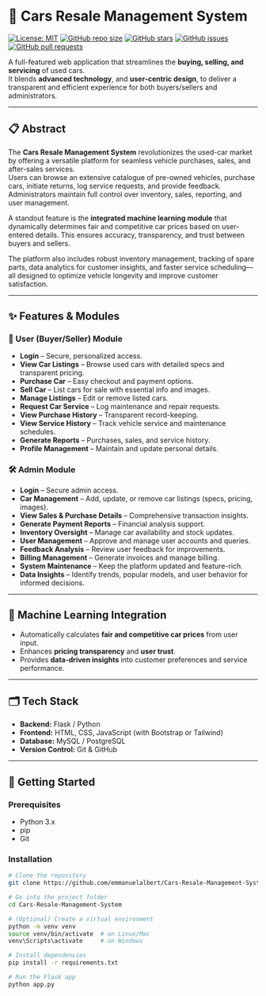 # 🚗 Cars Resale Management System  

[![License: MIT](https://img.shields.io/badge/License-MIT-blue.svg)](LICENSE)
[![GitHub repo size](https://img.shields.io/github/repo-size/emmanuelalbert/Cars-Resale-Management-System)](https://github.com/emmanuelalbert/Cars-Resale-Management-System)
[![GitHub stars](https://img.shields.io/github/stars/emmanuelalbert/Cars-Resale-Management-System?style=social)](https://github.com/emmanuelalbert/Cars-Resale-Management-System/stargazers)
[![GitHub issues](https://img.shields.io/github/issues/emmanuelalbert/Cars-Resale-Management-System)](https://github.com/emmanuelalbert/Cars-Resale-Management-System/issues)
[![GitHub pull requests](https://img.shields.io/github/issues-pr/emmanuelalbert/Cars-Resale-Management-System)](https://github.com/emmanuelalbert/Cars-Resale-Management-System/pulls)

A full-featured web application that streamlines the **buying, selling, and servicing** of used cars.  
It blends **advanced technology**, and **user-centric design**, to deliver a transparent and efficient experience for both buyers/sellers and administrators.

---

## 📋 Abstract

The **Cars Resale Management System** revolutionizes the used-car market by offering a versatile platform for seamless vehicle purchases, sales, and after-sales services.  
Users can browse an extensive catalogue of pre-owned vehicles, purchase cars, initiate returns, log service requests, and provide feedback.  
Administrators maintain full control over inventory, sales, reporting, and user management.

A standout feature is the **integrated machine learning module** that dynamically determines fair and competitive car prices based on user-entered details. This ensures accuracy, transparency, and trust between buyers and sellers.

The platform also includes robust inventory management, tracking of spare parts, data analytics for customer insights, and faster service scheduling—all designed to optimize vehicle longevity and improve customer satisfaction.

---

## ✨ Features & Modules

### 👤 User (Buyer/Seller) Module
- **Login** – Secure, personalized access.
- **View Car Listings** – Browse used cars with detailed specs and transparent pricing.
- **Purchase Car** – Easy checkout and payment options.
- **Sell Car** – List cars for sale with essential info and images.
- **Manage Listings** – Edit or remove listed cars.
- **Request Car Service** – Log maintenance and repair requests.
- **View Purchase History** – Transparent record-keeping.
- **View Service History** – Track vehicle service and maintenance schedules.
- **Generate Reports** – Purchases, sales, and service history.
- **Profile Management** – Maintain and update personal details.

### 🛠 Admin Module
- **Login** – Secure admin access.
- **Car Management** – Add, update, or remove car listings (specs, pricing, images).
- **View Sales & Purchase Details** – Comprehensive transaction insights.
- **Generate Payment Reports** – Financial analysis support.
- **Inventory Oversight** – Manage car availability and stock updates.
- **User Management** – Approve and manage user accounts and queries.
- **Feedback Analysis** – Review user feedback for improvements.
- **Billing Management** – Generate invoices and manage billing.
- **System Maintenance** – Keep the platform updated and feature-rich.
- **Data Insights** – Identify trends, popular models, and user behavior for informed decisions.

---

## 🧠 Machine Learning Integration
- Automatically calculates **fair and competitive car prices** from user input.
- Enhances **pricing transparency** and **user trust**.
- Provides **data-driven insights** into customer preferences and service performance.

---

## 🗂 Tech Stack
- **Backend:** Flask / Python  
- **Frontend:** HTML, CSS, JavaScript (with Bootstrap or Tailwind)  
- **Database:** MySQL / PostgreSQL    
- **Version Control:** Git & GitHub  

---

## 🚀 Getting Started

### Prerequisites
- Python 3.x  
- pip  
- Git  

### Installation
```bash
# Clone the repository
git clone https://github.com/emmanuelalbert/Cars-Resale-Management-System.git

# Go into the project folder
cd Cars-Resale-Management-System

# (Optional) Create a virtual environment
python -m venv venv
source venv/bin/activate  # on Linux/Mac
venv\Scripts\activate     # on Windows

# Install dependencies
pip install -r requirements.txt

# Run the Flask app
python app.py
